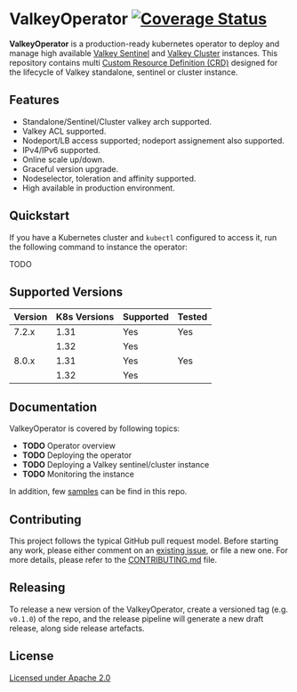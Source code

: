 # ValkeyOperator [![Coverage Status](https://coveralls.io/repos/github/chideat/valkey-operator/badge.svg?branch=main)](https://coveralls.io/github/chideat/valkey-operator?branch=main)

**ValkeyOperator** is a production-ready kubernetes operator to deploy and manage high available [Valkey Sentinel](https://valkey.io/topics/sentinel/) and [Valkey Cluster](https://valkey.io/topics/cluster-spec/) instances. This repository contains multi [Custom Resource Definition (CRD)](https://kubernetes.io/docs/concepts/extend-kubernetes/api-extension/custom-resources/#customresourcedefinitions) designed for the lifecycle of Valkey standalone, sentinel or cluster instance.

## Features

* Standalone/Sentinel/Cluster valkey arch supported.
* Valkey ACL supported.
* Nodeport/LB access supported; nodeport assignement also supported.
* IPv4/IPv6 supported.
* Online scale up/down.
* Graceful version upgrade.
* Nodeselector, toleration and affinity supported.
* High available in production environment.

## Quickstart

If you have a Kubernetes cluster and `kubectl` configured to access it, run the following command to instance the operator:

TODO

## Supported Versions

| Version | K8s Versions | Supported | Tested |
|---------|:-------------|-----------|--------|
| 7.2.x   | 1.31         | Yes       | Yes    |
|         | 1.32         | Yes       |        |
| 8.0.x   | 1.31         | Yes       | Yes    |
|         | 1.32         | Yes       |        |

## Documentation

ValkeyOperator is covered by following topics:

* **TODO** Operator overview
* **TODO** Deploying the operator
* **TODO** Deploying a Valkey sentinel/cluster instance
* **TODO** Monitoring the instance 

In addition, few [samples](./config/samples) can be find in this repo.

## Contributing

This project follows the typical GitHub pull request model. Before starting any work, please either comment on an [existing issue](https://github.com/chideat/valkey-operator/issues), or file a new one. For more details, please refer to the [CONTRIBUTING.md](./CONTRIBUTING.md) file.

## Releasing

To release a new version of the ValkeyOperator, create a versioned tag (e.g. `v0.1.0`) of the repo, and the release pipeline will generate a new draft release, along side release artefacts.

## License

[Licensed under Apache 2.0](LICENSE)
